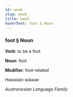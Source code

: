 ```yaml
---
id: wowë
slug: wowë
title: wowë
hoverText: foot § Noun
---
```


### foot § Noun

**Verb**: to be a foot

**Noun**: foot

**Modifier**: foot-related

Hawaiian wāwae 

*Austronesian Language Family*
